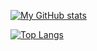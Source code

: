 [![My GitHub stats](https://github-readme-stats.vercel.app/api?username=Mediacom99)](https://github.com/Mediacom99)

[![Top Langs](https://github-readme-stats.vercel.app/api/top-langs/?username=Mediacom99)](https://github.com/Mediacom99)
